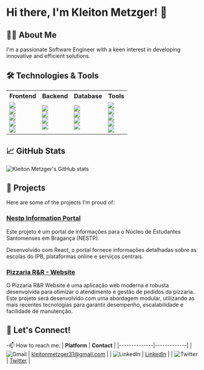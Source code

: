 # Hi there, I'm Kleiton Metzger! 👋

## 👨‍💻 About Me

I'm a passionate Software Engineer with a keen interest in developing innovative and efficient solutions. 

## 🛠️ Technologies & Tools

<table>
  <tr>
    <th>Frontend</th>
    <th>Backend</th>
    <th>Database</th>
    <th>Tools</th>
  </tr>
  <tr>
    <td>
      <img src="https://img.shields.io/badge/React-20232A?style=for-the-badge&logo=react&logoColor=61DAFB&labelColor=000000&logoWidth=30"><br>
      <img src="https://img.shields.io/badge/Next.js-000000?style=for-the-badge&logo=nextdotjs&logoColor=white&labelColor=000000&logoWidth=30"><br>
      <img src="https://img.shields.io/badge/JavaScript-F7DF1E?style=for-the-badge&logo=javascript&logoColor=323330&labelColor=000000&logoWidth=30"><br>
      <img src="https://img.shields.io/badge/HTML5-E34F26?style=for-the-badge&logo=html5&logoColor=white&labelColor=000000&logoWidth=30"><br>
      <img src="https://img.shields.io/badge/CSS3-1572B6?style=for-the-badge&logo=css3&logoColor=white&labelColor=000000&logoWidth=30">
    </td>
    <td>
      <img src="https://img.shields.io/badge/Node.js-339933?style=for-the-badge&logo=nodedotjs&logoColor=white&labelColor=000000&logoWidth=30"><br>
      <img src="https://img.shields.io/badge/Express.js-000000?style=for-the-badge&logo=express&logoColor=white&labelColor=000000&logoWidth=30"><br>
      <img src="https://img.shields.io/badge/Python-3776AB?style=for-the-badge&logo=python&logoColor=white&labelColor=000000&logoWidth=30"><br>
      <img src="https://img.shields.io/badge/Java-007396?style=for-the-badge&logo=java&logoColor=white&labelColor=000000&logoWidth=30">
    </td>
    <td>
      <img src="https://img.shields.io/badge/PostgreSQL-336791?style=for-the-badge&logo=postgresql&logoColor=white&labelColor=000000&logoWidth=30"><br>
      <img src="https://img.shields.io/badge/MongoDB-4EA94B?style=for-the-badge&logo=mongodb&logoColor=white&labelColor=000000&logoWidth=30"><br>
      <img src="https://img.shields.io/badge/MySQL-4479A1?style=for-the-badge&logo=mysql&logoColor=white&labelColor=000000&logoWidth=30"><br>
      <img src="https://img.shields.io/badge/Firebase-FFCA28?style=for-the-badge&logo=firebase&logoColor=white&labelColor=000000&logoWidth=30">
    </td>
    <td>
      <img src="https://img.shields.io/badge/Git-F05032?style=for-the-badge&logo=git&logoColor=white&labelColor=000000&logoWidth=30"><br>
      <img src="https://img.shields.io/badge/Docker-2496ED?style=for-the-badge&logo=docker&logoColor=white&labelColor=000000&logoWidth=30"><br>
      <img src="https://img.shields.io/badge/GitHub%20Actions-2088FF?style=for-the-badge&logo=githubactions&logoColor=white&labelColor=000000&logoWidth=30"><br>
      <img src="https://img.shields.io/badge/VS%20Code-007ACC?style=for-the-badge&logo=visualstudiocode&logoColor=white&labelColor=000000&logoWidth=30"><br>
      <img src="https://img.shields.io/badge/Shadcn-000000?style=for-the-badge&logo=shadcn&logoColor=white&labelColor=000000&logoWidth=30">
    </td>
  </tr>
</table>



## 📈 GitHub Stats

![Kleiton Metzger's GitHub stats](https://github-readme-stats.vercel.app/api?username=Kleiton-Metzger&show_icons=true&theme=radical)

## 📂 Projects

Here are some of the projects I'm proud of:

### [Nestp Information Portal](https://github.com/Kleiton-Metzger/Nestp_Website)
Este projeto é um portal de informações para o Núcleo de Estudantes Santomenses em Bragança (NESTP).

Desenvolvido com React, o portal fornece informações detalhadas sobre as escolas do IPB, plataformas online e serviços centrais.

### [Pizzaria R&R - Website](https://github.com/Kleiton-Metzger/project2)
O Pizzaria R&R Website é uma aplicação web moderna e robusta desenvolvida para otimizar o atendimento e gestão de pedidos da pizzaria. Este projeto será desenvolvido com uma abordagem modular, utilizando as mais recentes tecnologias para garantir desempenho, escalabilidade e facilidade de manutenção.

## 🤝 Let's Connect!
-📫 How to reach me:
| **Platform** | **Contact** |
|--------------|-------------|
| ![Gmail](https://img.shields.io/badge/Gmail-D14836?style=for-the-badge&logo=gmail&logoColor=white&labelColor=000000&logoWidth=30) | kleitonmetzger31@gmail.com |
| ![LinkedIn](https://img.shields.io/badge/LinkedIn-0077B5?style=for-the-badge&logo=linkedin&logoColor=white&labelColor=000000&logoWidth=30) | [LinkedIn](https://www.linkedin.com/in/kleiton-metzger-94821a226/) |
| ![Twitter](https://img.shields.io/badge/Twitter-1DA1F2?style=for-the-badge&logo=twitter&logoColor=white&labelColor=000000&logoWidth=30) | [Twitter](https://x.com/kleiton_metzger) |

